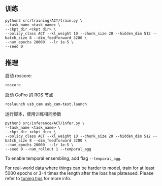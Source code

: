 ## 训练
    
    python3 src/training/ACT/train.py \
    --task_name <task_name> \
    --ckpt_dir <ckpt dir> \
    --policy_class ACT --kl_weight 10 --chunk_size 20 --hidden_dim 512 --batch_size 8 --dim_feedforward 3200 \
    --num_epochs 20000  --lr 1e-5 \
    --seed 0

## 推理

启动 roscore:

    roscore

启动 GoPro 的 ROS 节点
```
roslaunch usb_cam usb_cam-test.launch
```
运行脚本，使用训练相同参数
```
python3 src/inference/ACT/infer.py \
--task_name <task_name> \
--ckpt_dir <ckpt dir> \
--policy_class ACT --kl_weight 10 --chunk_size 20 --hidden_dim 512 --batch_size 8 --dim_feedforward 3200 \
--num_epochs 20000  --lr 1e-5 \
--seed 0 --num_rollout 1 --temporal_agg
```
To enable temporal ensembling, add flag ``--temporal_agg``.

For real-world data where things can be harder to model, train for at least 5000 epochs or 3-4 times the length after the loss has plateaued.
Please refer to [tuning tips](https://docs.google.com/document/d/1FVIZfoALXg_ZkYKaYVh-qOlaXveq5CtvJHXkY25eYhs/edit?usp=sharing) for more info.
